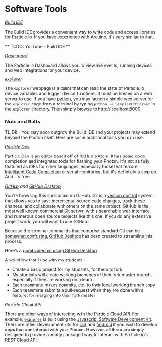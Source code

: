 # Software Tools

_*[Build IDE](http://build.particle.io)*_

The Build IDE provides a convenient way to write code and access libraries for Particle.io. If you have experience with Arduino, it's very similar to that.

** TODO: YouTube - Build IDE **

_*[Dashboard](http://dashboard.particle.io)*_

The Particle.io Dashboard allows you to view live events, running devices and web integrations for your device.

_*[`explorer`](./explorer)*_

The `explorer` webpage is a client that can read the state of Particle.io device variables and trigger device functions. It must be hosted on a web server to use. If you have [python](http://www.python.org), you may launch a simple web server for the `explorer` page from a terminal by typing `python -m SimpleHTTPServer` in the `explorer` directory. Then simply browse to [http://localhost:8000](http://localhost:8000).

### Nuts and Bolts

TL;DR - You may soon outgrow the Build IDE and your projects may extend beyond the Photon itself. Here are some additional tools you can use.

_[Particle Dev](https://www.particle.io/dev)_

Particle Dev is an editor based off of GitHub's Atom. It has some code completion and integrated tools for flashing your Photon. It's not as fully featured as IDEs for other languages, especially those that feature [Intelligent Code Completion](https://en.wikipedia.org/wiki/Intelligent_code_completion) or serial monitoring, but it's definitely a step up. And it's free.

_[GitHub](https://github.com/) and [GitHub Desktop](https://desktop.github.com/)_

You're browsing this curriculum on GitHub. Git is a [version control](https://en.wikipedia.org/wiki/Version_control) system that allows you to save incremental source code changes, track these changes, and collaborate with others on the same project. GitHub is the most well known commercial Git server, with a searchable web interface and numerous open source projects like this one. If you do any extensive project work, you will want to use GitHub.

Because the terminal commands that comprise standard Git can be [somewhat confusing](https://xkcd.com/1597/), [GitHub Desktop](https://desktop.github.com/) has been created to streamline this process. 

Here's a [good video on using GitHub Desktop](https://www.youtube.com/watch?v=BKr8lbx3uFY).

A workflow that I use with my students:

- Create a basic project for my students, for them to fork
- My students will create working branches of their fork master branch, especially if they are working on a team
- Each teammate makes commits, etc. to their local working branch copy
- Each teammate submits a pull-request when they are done with a feature, for merging into their fork master

_Particle Cloud API_

There are other ways of interacting with the Particle Cloud API. For example, [```explorer```](./explorer) is built using the [Javascript Software Development Kit](https://docs.particle.io/reference/javascript/). There are other development kits for [iOS](https://docs.particle.io/reference/ios/) and [Android](https://docs.particle.io/reference/android/) if you wish to develop apps that can interact with your Photon. However, all three are simply designed to provide a neatly packaged way to interact with Particle.io's [REST Cloud API](https://docs.particle.io/reference/api/).